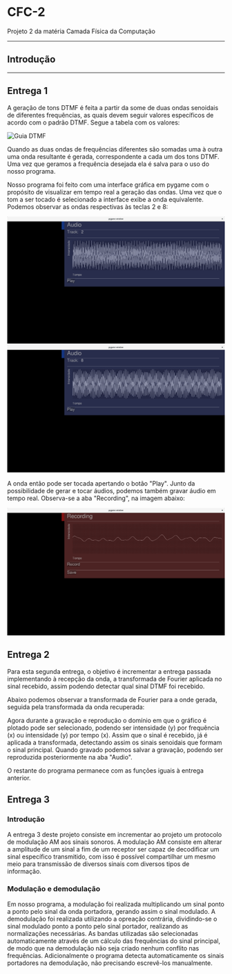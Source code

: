 # CFC-2
Projeto 2 da matéria Camada Física da Computação

--------
## Introdução
--------
## Entrega 1

A geração de tons DTMF é feita a partir da some de duas ondas senoidais de diferentes frequências, as quais devem seguir valores específicos de acordo com o padrão DTMF. Segue a tabela com os valores:

![Guia DTMF](https://ptolemy.eecs.berkeley.edu/eecs20/week2/keypad.gif)

Quando as duas ondas de frequências diferentes são somadas uma à outra uma onda resultante é gerada, correspondente a cada um dos tons DTMF. Uma vez que geramos a frequência desejada ela é salva para o uso do nosso programa.

Nosso programa foi feito com uma interface gráfica em pygame com o propósito de visualizar em tempo real a geração das ondas. Uma vez que o tom a ser tocado é selecionado a interface exibe a onda equivalente. Podemos observar as ondas respectivas às teclas 2 e 8:

![Onda do tom 2 selecionada](https://raw.githubusercontent.com/Yiaannn/CFC-2/master/readmeresources/tom2.png)
![Onda do tom 8 selecionada](https://raw.githubusercontent.com/Yiaannn/CFC-2/master/readmeresources/tom8.png)

A onda então pode ser tocada apertando o botão "Play".
Junto da possibilidade de gerar e tocar áudios, podemos também gravar áudio em tempo real. Observa-se a aba "Recording", na imagem abaixo:

![Gravação em tempo real](https://raw.githubusercontent.com/Yiaannn/CFC-2/master/readmeresources/gravando.png)



## Entrega 2


Para esta segunda entrega, o objetivo é incrementar a entrega passada implementando à recepção da onda, a transformada de Fourier aplicada no sinal recebido, assim podendo detectar qual sinal DTMF foi recebido.

Abaixo podemos observar a transformada de Fourier para a onde gerada, seguida pela transformada da onda recuperada:




Agora durante a gravação e reprodução o domínio em que o gráfico é plotado pode ser selecionado, podendo ser intensidade (y) por frequência (x) ou intensidade (y) por tempo (x). Assim que o sinal é recebido, já é aplicada a transformada, detectando assim os sinais senoidais que formam o sinal principal. Quando gravado podemos salvar a gravação, podendo ser reproduzida posteriormente na aba "Audio".

O restante do programa permanece com as funções iguais à entrega anterior.




## Entrega 3

### Introdução
A entrega 3 deste projeto consiste em incrementar ao projeto um protocolo de modulação AM aos sinais sonoros. A modulação AM consiste em alterar a amplitude de um sinal a fim de um receptor ser capaz de decodificar um sinal específico transmitido, com isso é possível compartilhar um mesmo meio para transmissão de diversos sinais com diversos tipos de informação.

### Modulação e demodulação
Em nosso programa, a modulação foi realizada multiplicando um sinal ponto a ponto pelo sinal da onda portadora, gerando assim o sinal modulado. A demodulação foi realizada utilizando a opreação contrária, dividindo-se o sinal modulado ponto a ponto pelo sinal portador, realizando as normalizações necessárias. As bandas utilizadas são selecionadas automaticamente através de um cálculo das frequências do sinal principal, de modo que na demodulação não seja criado nenhum conflito nas frequências. Adicionalmente o programa detecta automaticamente os sinais portadores na demodulação, não precisando escrevê-los manualmente.
